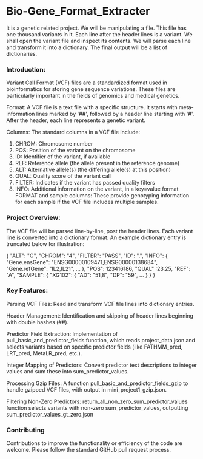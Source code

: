 # Bio-Gene_Format_Extracter

It is a genetic related project.
We will be manipulating a file. This file has one thousand variants in it. Each line after the header lines is a variant. We shall open the variant file and inspect its contents. We will parse each line and transform it into a dictionary. The final output will be a list of dictionaries.


### Introduction:

Variant Call Format (VCF) files are a standardized format used in bioinformatics for storing gene sequence variations. These files are particularly important in the fields of genomics and medical genetics.

Format: A VCF file is a text file with a specific structure. It starts with meta-information lines marked by '##', followed by a header line starting with '#'. After the header, each line represents a genetic variant.

Columns: The standard columns in a VCF file include:

1. CHROM: Chromosome number
2. POS: Position of the variant on the chromosome
3. ID: Identifier of the variant, if available
4. REF: Reference allele (the allele present in the reference genome)
5. ALT: Alternative allele(s) (the differing allele(s) at this position)
6. QUAL: Quality score of the variant call
7. FILTER: Indicates if the variant has passed quality filters
8. INFO: Additional information on the variant, in a key=value format
FORMAT and sample columns: These provide genotyping information for each sample if the VCF file includes multiple samples.

### Project Overview:

The VCF file will be parsed line-by-line, post the header lines. Each variant line is converted into a dictionary format. An example dictionary entry is truncated below for illustration:

{
    "ALT": "G",
    "CHROM": "4",
    "FILTER": "PASS",
    "ID": ".",
    "INFO": {
        "Gene.ensGene": "ENSG00000109471,ENSG00000138684",
        "Gene.refGene": "IL2,IL21",
        ...
    },
    "POS": 123416186,
    "QUAL" :23.25,
    "REF": "A",
    "SAMPLE": {
        "XG102": {
            "AD": "51,8",
            "DP": "59",
            ...
        }
    }
}

### Key Features:

Parsing VCF Files: Read and transform VCF file lines into dictionary entries.

Header Management: Identification and skipping of header lines beginning with double hashes (##).

Predictor Field Extraction: Implementation of pull_basic_and_predictor_fields function, which reads project_data.json and selects variants based on specific predictor fields (like FATHMM_pred, LRT_pred, MetaLR_pred, etc.).

Integer Mapping of Predictors: Convert predictor text descriptions to integer values and sum these into sum_predictor_values.

Processing Gzip Files: A function pull_basic_and_predictor_fields_gzip to handle gzipped VCF files, with output in mini_project1_gzip.json.

Filtering Non-Zero Predictors: return_all_non_zero_sum_predictor_values function selects variants with non-zero sum_predictor_values, outputting sum_predictor_values_gt_zero.json


### Contributing

Contributions to improve the functionality or efficiency of the code are welcome. Please follow the standard GitHub pull request process.
